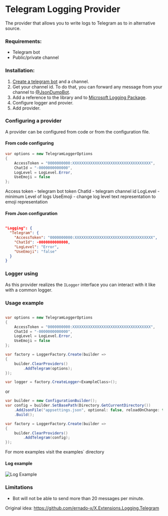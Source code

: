 # Telegram Logging Provider
The provider that allows you to write logs to Telegram as to in alternative source.

### Requirements: 
- Telegram bot
- Public/private channel

### Installation:
1) [Create a telegram bot](https://core.telegram.org/bots#3-how-do-i-create-a-bot) and a channel.
2) Get your channel id. To do that, you can forward any message from your channel to [@JsonDumpBot](https://www.t.me/JsonDumpBot).
3) Add a reference to the library and to [Microsoft Logging Package](https://www.nuget.org/packages/Microsoft.Extensions.Logging/). 
4) Configure logger and provier.
5) Add provider.

### Configuring a provider

A provider can be configured from code or from the configuration file.


#### From code configuring
```csharp
var options = new TelegramLoggerOptions
{
    AccessToken = "0000000000:XXXXXXXXXXXXXXXXXXXXXXXXXXXXXXXXXXX",
    ChatId = "-0000000000000",
    LogLevel = LogLevel.Error,
    UseEmoji = false
};
```
Access token - telegram bot token
ChatId - telegram channel id
LogLevel - minimum Level of logs
UseEmoji - change log level text representation to emoji representation 

#### From Json configuration
```json

"Logging": {
  "Telegram": {
    "AccessToken": "0000000000:XXXXXXXXXXXXXXXXXXXXXXXXXXXXXXXXXXX",
    "ChatId": -0000000000000,
    "LogLevel": "Error",
    "UseEmoji": "false"
  }
}

```

### Logger using
As this provider realizes the `ILogger` interface you can interact with it like with a common logger.

### Usage example

```csharp

var options = new TelegramLoggerOptions
{
    AccessToken = "0000000000:XXXXXXXXXXXXXXXXXXXXXXXXXXXXXXXXXXX",
    ChatId = "-0000000000000",
    LogLevel = LogLevel.Error,
    UseEmoji = false
};

var factory = LoggerFactory.Create(builder =>
{
    builder.ClearProviders()
        .AddTelegram(options);
});

var logger = factory.CreateLogger<ExampleClass>();

```

or 

```csharp
var builder = new ConfigurationBuilder();
var config = builder.SetBasePath(Directory.GetCurrentDirectory())
    .AddJsonFile("appsettings.json", optional: false, reloadOnChange: true)
    .Build();

var factory = LoggerFactory.Create(builder =>
{
    builder.ClearProviders()
        .AddTelegram(config);
});
```
For more examples visit the examples\` directory


#### Log example

![Log Example](https://i.imgur.com/pBwdaqp.png)


### Limitations
- Bot will not be able to send more than 20 messages per minute.


Original idea: https://github.com/ernado-x/X.Extensions.Logging.Telegram
